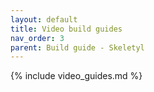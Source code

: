 ```yaml
---
layout: default
title: Video build guides
nav_order: 3
parent: Build guide - Skeletyl
---
```


{% include video_guides.md %}
